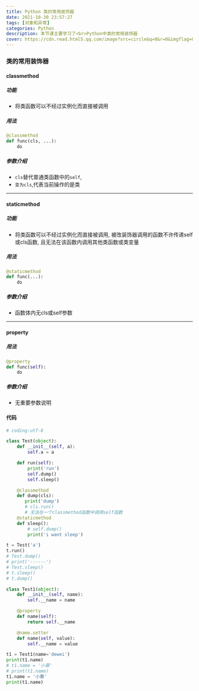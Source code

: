 ```yaml
---
title: Python 类的常用装饰器
date: 2021-10-30 23:57:27
tags: [对象和异常]
categories: Python
description: 本节课主要学习了<br>Python中类的常用装饰器
cover: https://cdn.read.html5.qq.com/image?src=circle&q=0&r=0&imgflag=0&cdn_cache=1800&w=0&h=0&imageUrl=https://learnonly-7.oss-cn-qingdao.aliyuncs.com/2021-10-28/2.jpg
---
```


### 类的常用装饰器

#### classmethod

##### 功能

- 将类函数可以不经过实例化而直接被调用

##### 用法

```python
@classmethod
def func(cls, ...):
	do
```

##### 参数介绍

- `cls`替代普通类函数中的`self`,
- `变为cls`,代表当前操作的是类

----------------------------------

#### staticmethod

##### 功能

- 将类函数可以不经过实例化而直接被调用,
  被改装饰器调用的函数不许传递self或cls函数,
  且无法在该函数内调用其他类函数或类变量

##### 用法

```python
@staticmethod
def func(...):
	do
```

##### 参数介绍

- 函数体内无cls或self参数

-------------------

#### property

##### 用法

```python
@property
def func(self):
	do
```

##### 参数介绍

- 无重要参数说明

#### 代码

```python
# coding:utf-8

class Test(object):
    def __init__(self, a):
        self.a = a

    def run(self):
        print('run')
        self.dump()
        self.sleep()

    @classmethod
    def dump(cls):
       print('dump')
       # cls.run()
       # 无法在一个classmethod函数中调用self函数
    @staticmethod
    def sleep():
        # self.dump()
        print('i want sleep')

t = Test('a')
t.run()
# Test.dump()
# print('------')
# Test.sleep()
# t.sleep()
# t.dump()

class Test1(object):
    def __init__(self, name):
        self.__name = name

    @property
    def name(self):
        return self.__name

    @name.setter
    def name(self, value):
        self.__name = value

t1 = Test1(name='dewei')
print(t1.name)
# t1.name = '小慕'
# print(t1.name)
t1.name = '小慕'
print(t1.name)
```
